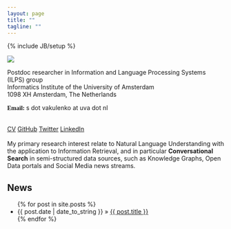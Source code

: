 ```yaml
---
layout: page
title: ""
tagline: ""
---
```

{% include JB/setup %}

<div style="display:block;text-align:left"><a href="./assets/sv.jpg" imageanchor="1"><img src="https://sites.google.com/site/svitlanv/home/svitlana-vakulenko.jpg" border="0"></a></div>

Postdoc researcher in Information and Language Processing Systems (ILPS) group<br>
Informatics Institute of the University of Amsterdam<br>
<span>1098 XH Amsterdam, The Netherlands<br>


<font face="Candara"><b>Email:</b> </font><span>s dot vakulenko<span> at </span>uva<span> dot </span>nl<br>


<br>
<a href="./pdfs/CV_Vakulenko.pdf" target="_blank">CV</a> <a href="https://github.com/svakulenk0" target="_blank">GitHub</a> <a href="https://twitter.com/svakulenk0" target="_blank">Twitter</a> <a href="https://www.linkedin.com/in/svitlanavakulenko" target="_blank">LinkedIn</a>
<br>


<br>
My primary research interest relate to Natural Language Understanding with the application to Information Retrieval, and in particular <b>Conversational Search</b> in semi-structured data sources, such as Knowledge Graphs, Open Data portals and Social Media news streams.



## News

<ul class="posts">
  {% for post in site.posts %}
    <li><span>{{ post.date | date_to_string }}</span> &raquo; <a href="{{ BASE_PATH }}{{ post.url }}">{{ post.title }}</a></li>
  {% endfor %}
</ul>
